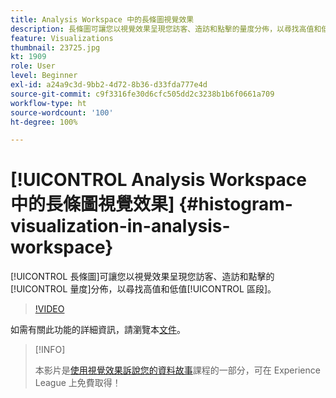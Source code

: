 ```yaml
---
title: Analysis Workspace 中的長條圖視覺效果
description: 長條圖可讓您以視覺效果呈現您訪客、造訪和點擊的量度分佈，以尋找高值和低值區段。
feature: Visualizations
thumbnail: 23725.jpg
kt: 1909
role: User
level: Beginner
exl-id: a24a9c3d-9bb2-4d72-8b36-d33fda777e4d
source-git-commit: c9f3316fe30d6cfc505dd2c3238b1b6f0661a709
workflow-type: ht
source-wordcount: '100'
ht-degree: 100%

---
```


# [!UICONTROL Analysis Workspace 中的長條圖視覺效果] {#histogram-visualization-in-analysis-workspace}

[!UICONTROL 長條圖]可讓您以視覺效果呈現您訪客、造訪和點擊的[!UICONTROL 量度]分佈，以尋找高值和低值[!UICONTROL 區段]。

>[!VIDEO](https://video.tv.adobe.com/v/23725/?quality=12)

如需有關此功能的詳細資訊，請瀏覽本[文件](https://experienceleague.adobe.com/docs/analytics/analyze/analysis-workspace/visualizations/histogram.html?lang=zh-Hant)。

>[!INFO]
>
> 本影片是[使用視覺效果訴說您的資料故事](https://experienceleague.adobe.com/?recommended=Analytics-U-1-2021.1.visualizations)課程的一部分，可在 Experience League 上免費取得！
